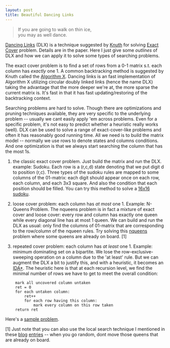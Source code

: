 ```yaml
---
layout: post
title: Beautiful Dancing Links
---
```


> If you are going to walk on thin ice,  
> you may as well dance.

[Dancing Links](http://en.wikipedia.org/wiki/Dancing_Links) (DLX) is a
technique suggested by
[Knuth](http://www-cs-faculty.stanford.edu/~uno/papers/dancing-color.ps.gz) for
solving [Exact Cover](http://en.wikipedia.org/wiki/Exact_cover) problem.
Details are in the paper.  Here I just give some _outlines_ of DLX and how we
can apply it to solve some types of searching problems.

The exact cover problem is to find a set of rows from a 0-1 matrix s.t. each
column has _exactly_ one 1.  A common backtracking method is suggested by Knuth
called the [Algorithm X](http://en.wikipedia.org/wiki/Algorithm_X).  Dancing
links is an fast implementation of Algorithm X utilizing circular doubly linked
links (hence the name DLX) taking the advantage that the more deeper we're at,
the more sparse the current matrix is.  It's fast in that it has fast
updating/restoring of the backtracking context.

Searching problems are hard to solve. Though there are optimizations and
pruning techniques available, they are very specific to the underlying problem
-- usually we cant easily apply 'em across problems.  Even for a specific
problem, it's not easy to predict whether a heuristic really works (well).  DLX
can be used to solve a range of exact-cover-like problems and often it has
reasonably good running time.  All we need is to build the matrix model --
normally we use rows to denote states and columns conditions.  And one
optimization is that we always start searching the column that has the most 1s.

1. the classic exact cover problem.  Just build the matrix and run the DLX.
example: Sudoku.  Each row is a (r,c,d) state denoting that we put digit d to
position (r,c).  Three types of the sudoku rules are mapped to some columns of
the 01-matrix: each digit should appear once on each row, each column, and each
3x3 square. And also the condition that each position should be filled.  You
can try this method to solve a [16x16
sudoku](http://www.spoj.pl/problems/SUDOKU/).

2. loose cover problem: each column has _at most_ one 1. Example: N-Queens
Problem.  The nqueens problem is in fact a mixture of exact cover and loose
cover: every row and column has exactly one queen while every diagonal line has
at most 1 queen.  We can build and run the DLX as usual: only find the columns
of 01-matrix that are corresponding to the row/column of the nqueen rules. Try
solving this [nqueens](https://www.spoj.pl/submit/NQUEEN/) problem where some
queens are already on board. [1]

3. repeated cover problem: each column has _at least_ one 1. Example: minimum
dominating set on a bipartite.  We lose the row-exclusive-sweeping operation on
a column due to the 'at least' rule. But we can augment the DLX a bit to
justify this, and with a heuristic, it becomes an
[IDA*](http://en.wikipedia.org/wiki/IDA*).  The heuristic here is that at each
recursion level, we find the minimal number of rows we have to get to meet the
overall condition:

		mark all uncovered column untaken
		ret = 0
		for each untaken column:
			ret++
			for each row having this column:
				mark every column on this row taken
		return ret

Here's a [sample problem](http://acm.tju.edu.cn/toj/showp3608.html).

[1] Just note that you can also use the local search technique I mentioned in
these [blog](http://int.github.com/2006/04/05/8hn_queens_revisited.html)
[entries](http://int.github.com/2006/04/11/more_queens_more_random.html) --
when you go random, dont move those queens that are already on board.
